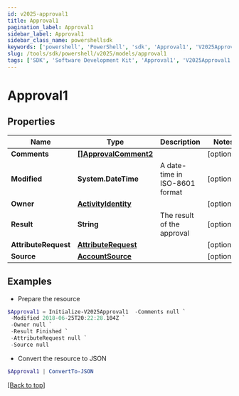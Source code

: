 ```yaml
---
id: v2025-approval1
title: Approval1
pagination_label: Approval1
sidebar_label: Approval1
sidebar_class_name: powershellsdk
keywords: ['powershell', 'PowerShell', 'sdk', 'Approval1', 'V2025Approval1']
slug: /tools/sdk/powershell/v2025/models/approval1
tags: ['SDK', 'Software Development Kit', 'Approval1', 'V2025Approval1']
---
```


# Approval1

## Properties

| Name | Type | Description | Notes |
| --- | --- | --- | --- |
| **Comments** | [**[]ApprovalComment2**](approval-comment2) |  | [optional] |
| **Modified** | **System.DateTime** | A date-time in ISO-8601 format | [optional] |
| **Owner** | [**ActivityIdentity**](activity-identity) |  | [optional] |
| **Result** | **String** | The result of the approval | [optional] |
| **AttributeRequest** | [**AttributeRequest**](attribute-request) |  | [optional] |
| **Source** | [**AccountSource**](account-source) |  | [optional] |

## Examples

- Prepare the resource

```powershell
$Approval1 = Initialize-V2025Approval1  -Comments null `
 -Modified 2018-06-25T20:22:28.104Z `
 -Owner null `
 -Result Finished `
 -AttributeRequest null `
 -Source null
```

- Convert the resource to JSON

```powershell
$Approval1 | ConvertTo-JSON
```

[[Back to top]](#)
